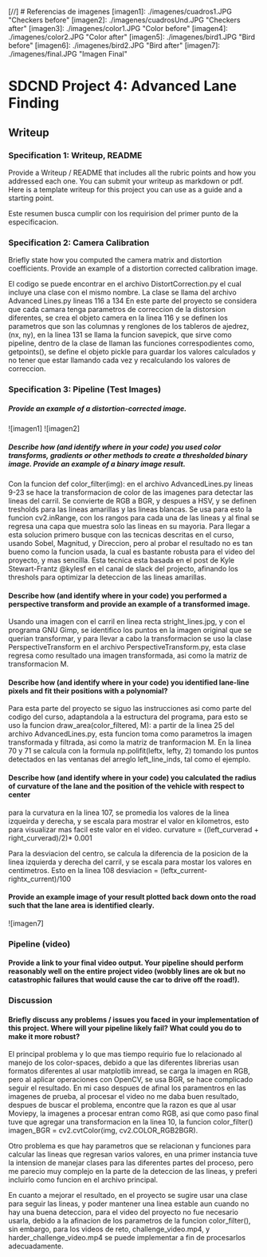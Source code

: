 [//] # Referencias de imagenes
[imagen1]: ./imagenes/cuadros1.JPG "Checkers before"
[imagen2]: ./imagenes/cuadrosUnd.JPG "Checkers after"
[imagen3]: ./imagenes/color1.JPG "Color before"
[imagen4]: ./imagenes/color2.JPG "Color after"
[imagen5]: ./imagenes/bird1.JPG "Bird before"
[imagen6]: ./imagenes/bird2.JPG "Bird after"
[imagen7]: ./imagenes/final.JPG "Imagen Final"

# SDCND Project 4: Advanced Lane Finding
## Writeup


### Specification 1: Writeup, README 
Provide a Writeup / README that includes all the rubric points and how you addressed each one. You can submit your writeup as markdown or pdf. Here is a template writeup for this project you can use as a guide and a starting point.

Este resumen busca cumplir con los requirision del primer punto de la especificacion.

### Specification 2: Camera Calibration
Briefly state how you computed the camera matrix and distortion coefficients. Provide an example of a distortion corrected calibration image.

El codigo se puede encontrar en el archivo DistortCorrection.py el cual incluye una clase con el mismo nombre.
La clase se llama del archivo Advanced Lines.py lineas 116 a 134
En este parte del proyecto se considera que cada camara tenga parametros de correccion de la distorsion diferentes, se crea el objeto camera en la linea 116 y se definen los parametros que son las columnas y renglones de los tableros de ajedrez, (nx, ny), en la linea 131 se llama la funcion savepick, que sirve como pipeline, dentro de la clase de llaman las funciones correspodientes como, getpoints(), se define el objeto pickle para guardar los valores calculados y no tener que estar llamando cada vez y recalculando los valores de correccion. 

### Specification 3: Pipeline (Test Images)
##### Provide an example of a distortion-corrected image.
![imagen1]
![imagen2]


##### Describe how (and identify where in your code) you used color transforms, gradients or other methods to create a thresholded binary image. Provide an example of a binary image result.

Con la funcion def color_filter(img): en el archivo AdvancedLines.py lineas 9-23 se hace la transformacion de color de las imagenes para detectar las lineas del carril.
Se convierte de RGB a BGR, y despues a HSV, y se definen tresholds para las lineas amarillas y las lineas blancas.
Se usa para esto la funcion cv2.inRange, con los rangos para cada una de las lineas y al final se regresa una capa que muestra solo las lineas en su mayoria.
Para llegar a esta solucion primero busque con las tecnicas descritas en el curso, usando Sobel, Magnitud, y Direccion, pero al probar el resultado no es tan bueno como la funcion usada, la cual es bastante robusta para el video del proyecto, y mas sencilla.
Esta tecnica esta basada en el post de Kyle Stewart-Frantz @kylesf en el canal de slack del projecto, afinando los threshols para optimizar la deteccion de las lineas amarillas.

#### Describe how (and identify where in your code) you performed a perspective transform and provide an example of a transformed image.

Usando una imagen con el carril en linea recta stright_lines.jpg, y con el programa GNU Gimp, se identifico los puntos en la imagen original que se querian transformar, y para llevar a cabo la transformacion se uso la clase PerspectiveTransform en el archivo PerspectiveTransform.py, esta clase regresa como resultado una imagen transformada, asi como la matriz de transformacion M. 

#### Describe how (and identify where in your code) you identified lane-line pixels and fit their positions with a polynomial?

Para esta parte del proyecto se siguo las instrucciones asi como parte del codigo del curso, adaptandola a la estructura del programa, para esto se uso la funcion draw_area(color_filtered, M): a partir de la linea 25 del archivo AdvancedLines.py, esta funcion toma como parametros la imagen transformada y filtrada, asi como la matriz de tranformacion M.
En la linea 70 y 71 se calcula con la formula np.polifit(leftx, lefty, 2) tomando los puntos detectados en las ventanas del arreglo  left_line_inds, tal como el ejemplo.

#### Describe how (and identify where in your code) you calculated the radius of curvature of the lane and the position of the vehicle with respect to center
para la curvatura en la linea 107, se promedia los valores de la linea izqueirda y derecha, y se escala para mostrar el valor en kilometros, esto para visualizar mas facil este valor en el video.
curvature = ((left_curverad + right_curverad)/2)* 0.001

Para la desviacion del centro, se calcula la diferencia de la posicion de la linea izquierda y derecha del carril, y se escala para mostar los valores en centimetros. Esto en la linea 108
desviacion = (leftx_current-rightx_current)/100

#### Provide an example image of your result plotted back down onto the road such that the lane area is identified clearly.
![imagen7]


### Pipeline (video)
#### Provide a link to your final video output. Your pipeline should perform reasonably well on the entire project video (wobbly lines are ok but no catastrophic failures that would cause the car to drive off the road!).

### Discussion
#### Briefly discuss any problems / issues you faced in your implementation of this project. Where will your pipeline likely fail? What could you do to make it more robust?

El principal problema y lo que mas tiempo requirio fue lo relacionado al manejo de los color-spaces, debido a que las diferentes librerias usan formatos diferentes al usar matplotlib imread, se carga la imagen en RGB, pero al aplicar operaciones con OpenCV, se usa BGR, se hace complicado seguir el resultado.
En mi caso despues de afinal los paramentros en las imagenes de prueba, al procesar el video no me daba buen resultado, despues de buscar el problema, encontre que la razon es que al usar Moviepy, la imagenes a procesar entran como RGB, asi que como paso final tuve que agregar una transformacion en la linea 10, la funcion color_filter() imagen_BGR = cv2.cvtColor(img, cv2.COLOR_RGB2BGR).

Otro problema es que hay parametros que se relacionan y funciones para calcular las lineas que regresan varios valores, en una primer instancia tuve la intension de manejar clases para las diferentes partes del proceso, pero me parecio muy complejo en la parte de la deteccion de las lineas, y preferi incluirlo como funcion en el archivo principal.

En cuanto a mejorar el resultado, en el proyecto se sugire usar una clase para seguir las lineas, y poder mantener una linea estable aun  cuando no hay una buena deteccion, para el video del proyecto no fue necesario usarla, debido a la afinacion de los parametros de la funcion color_filter(), sin embargo, para los videos de reto, challenge_video.mp4, y harder_challenge_video.mp4 se puede implementar a fin de procesarlos adecuadamente.
